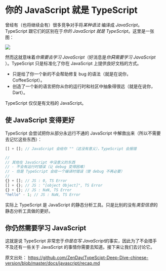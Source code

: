 # 你的 JavaScript 就是 TypeScript

曾经有（也将继续会有）很多竞争对手将*某种语法* 编译成 *JavaScript*。TypeScript 跟它们的区别在于*你的 JavaScript 就是 TypeScript*。这里是一张图：

![](https://raw.githubusercontent.com/basarat/typescript-book/master/images/venn.png)

然而这就意味着*你需要去学习 JavaScript*（好消息是*你**只**需要学习 JavaScript* ）。TypeScript 只是标准化了你在 JavaScript 上提供良好文档的方式。

* 只是给了你一个新的不会帮助修复 bug 的语法（就是在说你，CoffeeScript）。
* 创造了一个新的语言把你从你的运行时和社区中抽象得很远（就是在说你，Dart）。

TypeScript 仅仅是有文档的 JavaScript。

## 使 JavaScript 变得更好

TypeScript 会尝试把你从部分永远行不通的 JavaScript 中解救出来（所以不需要去记忆这些东西）：

```ts
[] + []; // JavaScript 会给你 ""（这没有意义），TypeScript 会报错

//
// 其他在 JavaScript 中没意义的东西 
// - 不会有运行时错误（让 debug 变得困难）
// - 但是 TypeScript 会给一个编译时错误（使 debug 不再必要）
//
{} + []; // JS : 0, TS Error
[] + {}; // JS : "[object Object]", TS Error  
{} + {}; // JS : NaN, TS Error
"hello" - 1; // JS : NaN, TS Error
```

实际上 TypeScript 是 JavaScript 的静态分析工具。只是比别的没有*类型信息*的静态分析工具做的更好。

## 你仍然需要学习 JavaScript

这就是说 TypeScript 非常忠于*你是在写 JavaScript*的事实，因此为了不会措手不及还有一些关于 JavaScript 的事情你需要去知道。接下来让我们去讨论它。

原文出处： https://github.com/ZenDay/TypeScipt-Deep-Dive-chinese-version/blob/master/docs/javascript/recap.md
